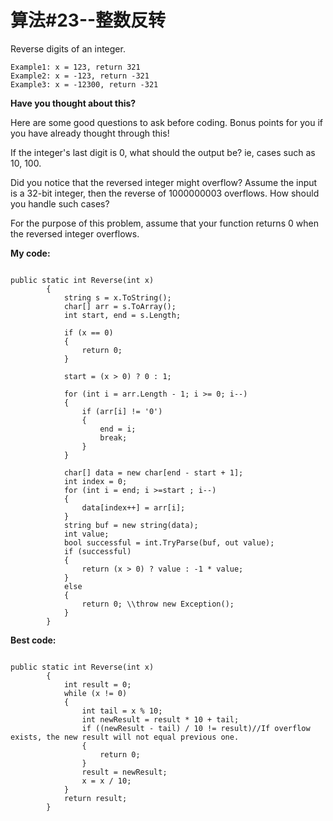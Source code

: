 # 算法#23--整数反转 #

Reverse digits of an integer.

	Example1: x = 123, return 321
	Example2: x = -123, return -321
	Example3: x = -12300, return -321

**Have you thought about this?**

Here are some good questions to ask before coding. Bonus points for you if you have already thought through this!

If the integer's last digit is 0, what should the output be? ie, cases such as 10, 100.

Did you notice that the reversed integer might overflow? Assume the input is a 32-bit integer, then the reverse of 1000000003 overflows. How should you handle such cases?

For the purpose of this problem, assume that your function returns 0 when the reversed integer overflows.

**My code:**

```Csharp

public static int Reverse(int x)
        {
            string s = x.ToString();
            char[] arr = s.ToArray();
            int start, end = s.Length;

            if (x == 0)
            {
                return 0;
            }

            start = (x > 0) ? 0 : 1;

            for (int i = arr.Length - 1; i >= 0; i--)
            {
                if (arr[i] != '0')
                {
                    end = i;
                    break;
                }
            }

            char[] data = new char[end - start + 1];
            int index = 0;
            for (int i = end; i >=start ; i--)
            {
                data[index++] = arr[i];
            }
            string buf = new string(data);
            int value;
            bool successful = int.TryParse(buf, out value);
            if (successful)
            {
                return (x > 0) ? value : -1 * value;
            }
            else
            {
                return 0; \\throw new Exception();
            }
        }
```

**Best code:**

```Csharp

public static int Reverse(int x)
        {
            int result = 0;
            while (x != 0)
            {
                int tail = x % 10;
                int newResult = result * 10 + tail;
                if ((newResult - tail) / 10 != result)//If overflow exists, the new result will not equal previous one.
                { 
                    return 0; 
                }
                result = newResult;
                x = x / 10;
            }
            return result;
        }
```